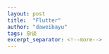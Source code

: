 ```yaml
---
layout: post
title:  "Flutter"
author: "daweibayu"
tags: 杂谈
excerpt_separator: <!--more-->
---
```


<!--more-->